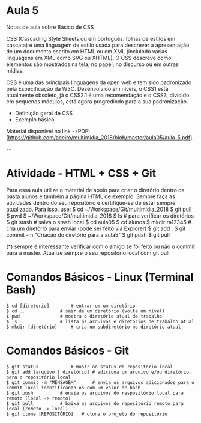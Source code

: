 # Aula 5

Notas de aula sobre Básico de CSS

CSS (Cascading Style Sheets ou em português: folhas de estilos em cascata) é uma linguagem de estilo usada para descrever a apresentação de um documento escrito em HTML ou em XML (incluindo várias linguagens em XML como SVG ou XHTML). O CSS descreve como elementos são mostrados na tela, no papel, no discurso ou em outras mídias.

CSS é uma das principais linguagens da open web e tem sido padronizado pela Especificação da W3C. Desenvolvido em níveis, o CSS1 está atualmente obsoleto, já o CSS2.1 é uma recomendação e o CSS3, dividido em pequenos módulos, está agora progredindo para a sua padronização.

* Definição geral de CSS
* Exemplo básico

Material disponível no link - (PDF)[https://github.com/aceiro/multimidia_2018/blob/master/aula05/aula-5.pdf]

-- 
# Atividade - HTML + CSS + Git

Para essa aula utilize o material de apoio para criar o diretório dentro da pasta alunos e também a página HTML de exemplo. 
Sempre faça as atividades dentro do seu repositório e certifique-se de estar sempre atualizado. Para isso, use:
	$ cd ~/Workspace/Git/multimidia_2018
	$ git pull
	$ pwd
	$ ~/Workspace/Git/multimidia_2018 
	$ ls 				# para verificar os diretórios
	$ git stash			# salva o stash local 
	$ cd aula05
	$ cd alunos
	$ mkdir ra12345			# cria um diretório para enviar (pode ser feito via Explorer)
	$ git add .
	$ git commit -m "Criacao do diretório para a aula5" 
	$ git push
	$ git pull

(*) sempre é interessante verificar com o amigo se foi feito ou não o commit para a master. Atualize sempre o seu repositório local com git pull

# Comandos Básicos - Linux (Terminal Bash)
	$ cd [diretorio] 		# entrar em um diretório
	$ cd .. 			# sair de um diretório (volta um nível)
	$ pwd				# mostra o diretório atual de trabalho
	$ ls				# lista os arquivos e diretórios de trabalho atual
	$ mkdir [diretório]		# cria um subdiretório no diretório atual

# Comandos Básicos - Git
	$ git status			# mostr ao status do repositório local
	$ git add [arquivo | diretório] # adiciona um arquivo e/ou diretório para o repositório local
	$ git commit -m "MENSAGEM"      # envia os arquivos adicionados para o commit local identificando-os com um valor de hash
	$ git push			# envia os arquivos do respositório local para remoto (local -> remoto)
	$ git pull 			# baixa os arquivos do repositório remoto para local (remoto -> local)
	$ git clone [REPOSITÓRIO] 	# clona o projeto do repositório 
	
	
